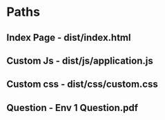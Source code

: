 # Paths
## Index Page -  dist/index.html

## Custom Js -  dist/js/application.js

## Custom css -  dist/css/custom.css

## Question -  Env 1 Question.pdf
